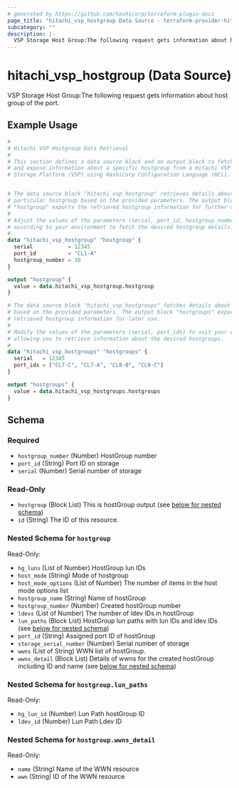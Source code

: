 ```yaml
---
# generated by https://github.com/hashicorp/terraform-plugin-docs
page_title: "hitachi_vsp_hostgroup Data Source - terraform-provider-hitachi"
subcategory: ""
description: |-
  VSP Storage Host Group:The following request gets information about host group of the port.
---
```


# hitachi_vsp_hostgroup (Data Source)

VSP Storage Host Group:The following request gets information about host group of the port.

## Example Usage

```terraform
#
# Hitachi VSP Hostgroup Data Retrieval
#
# This section defines a data source block and an output block to fetch
# and expose information about a specific hostgroup from a Hitachi VSP One SDS Block
# Storage Platform (VSP) using HashiCorp Configuration Language (HCL).


# The data source block "hitachi_vsp_hostgroup" retrieves details about a
# particular hostgroup based on the provided parameters. The output block
# "hostgroup" exports the retrieved hostgroup information for further use.
#
# Adjust the values of the parameters (serial, port_id, hostgroup_number)
# according to your environment to fetch the desired hostgroup details.
#
data "hitachi_vsp_hostgroup" "hostgroup" {
  serial           = 12345
  port_id          = "CL1-A"
  hostgroup_number = 10
}

output "hostgroup" {
  value = data.hitachi_vsp_hostgroup.hostgroup
}

# The data source block "hitachi_vsp_hostgroups" fetches details about hostgroups
# based on the provided parameters. The output block "hostgroups" exports the
# retrieved hostgroup information for later use.
#
# Modify the values of the parameters (serial, port_ids) to suit your environment,
# allowing you to retrieve information about the desired hostgroups.
#
data "hitachi_vsp_hostgroups" "hostgroups" {
  serial   = 12345
  port_ids = ["CL7-C", "CL7-A", "CL8-B", "CL9-C"]
}

output "hostgroups" {
  value = data.hitachi_vsp_hostgroups.hostgroups
}
```

<!-- schema generated by tfplugindocs -->
## Schema

### Required

- `hostgroup_number` (Number) HostGroup number
- `port_id` (String) Port ID on storage
- `serial` (Number) Serial number of storage

### Read-Only

- `hostgroup` (Block List) This is hostGroup output (see [below for nested schema](#nestedblock--hostgroup))
- `id` (String) The ID of this resource.

<a id="nestedblock--hostgroup"></a>
### Nested Schema for `hostgroup`

Read-Only:

- `hg_luns` (List of Number) HostGroup lun IDs
- `host_mode` (String) Mode of hostgroup
- `host_mode_options` (List of Number) The number of items in the host mode options list
- `hostgroup_name` (String) Name of hostGroup
- `hostgroup_number` (Number) Created hostGroup number
- `ldevs` (List of Number) The number of ldev IDs in hostGroup
- `lun_paths` (Block List) HostGroup lun paths with lun IDs and ldev IDs (see [below for nested schema](#nestedblock--hostgroup--lun_paths))
- `port_id` (String) Assigned port ID of hostGroup
- `storage_serial_number` (Number) Serial number of storage
- `wwns` (List of String) WWN list of hostGroup.
- `wwns_detail` (Block List) Details of wwns for the created hostGroup including ID and name (see [below for nested schema](#nestedblock--hostgroup--wwns_detail))

<a id="nestedblock--hostgroup--lun_paths"></a>
### Nested Schema for `hostgroup.lun_paths`

Read-Only:

- `hg_lun_id` (Number) Lun Path hostGroup ID
- `ldev_id` (Number) Lun Path Ldev ID


<a id="nestedblock--hostgroup--wwns_detail"></a>
### Nested Schema for `hostgroup.wwns_detail`

Read-Only:

- `name` (String) Name of the WWN resource
- `wwn` (String) ID of the WWN resource
